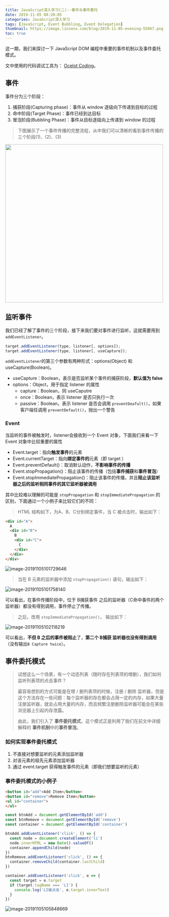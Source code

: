 ```yaml
---
title: JavaScript深入学习(二)--事件与事件委托
date: 2019-11-05 08:20:05
categories: JavaScript深入学习
tags: [JavaScript, Event Bubbling, Event Delegation]
thumbnail: https://image.linsenx.com/blog/2019-11-05-evening-55067.png
toc: true
---
```


这一期，我们来探讨一下 JavaScript DOM 编程中重要的事件机制以及事件委托模式。

文中使用的代码调试工具为： [Ocelot Coding](https://github.com/NightCats/Ocelot-Coding/releases/tag/OcelotCoding)。

<!--more-->

##  事件

事件分为三个阶段：

1. 捕获阶段(Capturing phase)：事件从 window 逐级向下传递到目标的过程
2. 命中阶段(Target Phase)：事件已经到达目标
3. 冒泡阶段(Bubbling Phase)：事件从目标逐级向上传递到 window 的过程

> 下图展示了一个事件传播的完整流程，从中我们可以清晰的看到事件传播的三个阶段(1)、(2)、(3)

<img src="https://image.linsenx.com/blog/2019-11-05-8861DE12-EAD2-47A7-9E91-CF873824AF41.png" height="500" />

## 监听事件

我们已经了解了事件的三个阶段，接下来我们要对事件进行监听，这就需要用到 `addEventListener`。

```javascript
target.addEventListener(type, listener[, options]);
target.addEventListener(type, listener[, useCapture]);
```

`addEventListener`的第三个参数有两种形式：options(Object) 和 useCapture(Boolean)。

* useCapture：Boolean，表示是否监听某个事件的捕获阶段，**默认值为 false**
* options：Object，用于指定 listener 的属性
  * capture：Boolean，同 useCaputre
  * once：Boolean，表示 listener 是否只执行一次
  * passive：Boolean，表示 listener 是否会调用 `preventDeafult()`，如果客户端任调用 `preventDefault()`，抛出一个警告

### Event

当监听的事件被触发时，listener会接收到一个 Event 对象，下面我们来看一下 Event 对象中比较重要的属性

* Event.target：指向**触发事件**的元素
* Event.currentTarget：指向**绑定事件的**元素（即 target ）
* Event.preventDefault()：取消默认动作，**不影响事件的传播**
* Event.stopPropagation()：阻止该事件的传播（包括**事件捕获**和**事件冒泡**）
* Event.stopImmediatePropagation()：阻止该事件的传播，并且**阻止该监听器之后的监听相同事件的其它监听器被调用**

其中比较难以理解的可能是 `stopPropagation` 和 `stopImmediatePropagation` 的区别，下面通过一个小例子来比较它们的不同：

> HTML 结构如下，为A、B、C分别绑定事件，当 C 被点击时，输出如下：

```html
<div id="A">
  A
  <div id="B">
    B
    <div id="C">
      C
    </div>
  </div>
</div>
```

![image-20191105101729646](https://image.linsenx.com/blog/2019-11-05-021732.png)

> 当在 B 元素的监听器中添加 `stopPropagation()` 语句，输出如下：

![image-20191105101758140](https://image.linsenx.com/blog/2019-11-05-030433.png)

可以看出，在事件传播阶段中，位于 B捕获事件 之后的监听器（C命中事件的两个监听器）都没有得到调用，事件停止了传播。

> 之后，改用 `stopImmediatePropagation()`， 输出如下：

![image-20191105102118219](https://image.linsenx.com/blog/2019-11-05-030441.png)

可以看出，**不但 B 之后的事件被阻止**了，**第二个 B捕获 监听器也没有得到调用**（没有输出`B Capture twice`）。

## 事件委托模式

> 试想这么一个场景，有一个动态列表（随时存在列表项的增删），我们如何监听列表项的点击事件？
>
> 最容易想到的方式可能是在增 / 删列表项的时候，注册 / 删除 监听器，但是这个方法存在一些问题：每个监听器的存在都会占用一定的内存，如果大量注册监听器，就会占用大量的内存，而且频繁注册删除监听器可能会在某些浏览器上引起内存泄露。
>
> 由此，我们引入了 **事件委托模式**，这个模式正是利用了我们在前文中详细解释的 **事件机制**中的**事件冒泡**。

### 如何实现事件委托模式

1. 不直接对想要监听的元素添加监听器
2. 对该元素的祖先元素添加监听器
3. 通过 event.target 获得触发事件的元素（即我们想要监听的元素）

### 事件委托模式的小例子

```html
<button id="add">Add Item</button>
<button id="remove">Remove Item</button>
<ul id="container">
</ul>
```

```javascript
const btnAdd = document.getElementById('add')
const btnRemove = document.getElementById('remove')
const container = document.getElementById('container')

btnAdd.addEventListener('click', () => {
  const node = document.createElement('li')
  node.innerHTML = new Date().valueOf()
  container.appendChild(node)
})
btnRemove.addEventListener('click', () => {
  container.removeChild(container.lastChild)
})

container.addEventListener('click', e => {
  const target = e.target
  if (target.tagName === 'LI') {
    console.log('LI被点击', e.target.innerText)
  }
})
```



![image-20191105105848669](https://image.linsenx.com/blog/2019-11-05-030449.png)

